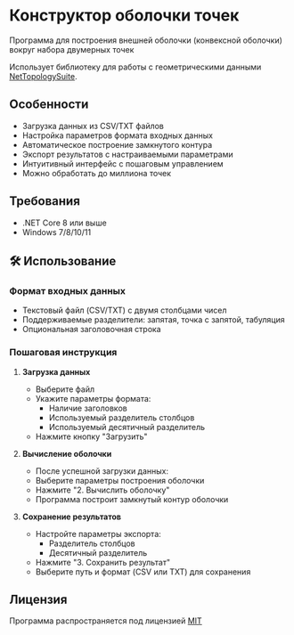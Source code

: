 ﻿# **Конструктор оболочки точек**

Программа для построения внешней оболочки (конвексной оболочки) вокруг набора двумерных точек

Использует библиотеку для работы с геометрическими данными [NetTopologySuite](https://github.com/NetTopologySuite/NetTopologySuite).

## Особенности

- Загрузка данных из CSV/TXT файлов
- Настройка параметров формата входных данных
- Автоматическое построение замкнутого контура
- Экспорт результатов с настраиваемыми параметрами
- Интуитивный интерфейс с пошаговым управлением
- Можно обработать до миллиона точек

## Требования

- .NET Core 8 или выше
- Windows 7/8/10/11

## 🛠 Использование
### Формат входных данных
- Текстовый файл (CSV/TXT) с двумя столбцами чисел
- Поддерживаемые разделители: запятая, точка с запятой, табуляция
- Опциональная заголовочная строка

### Пошаговая инструкция
1. **Загрузка данных**
   - Выберите файл
   - Укажите параметры формата:
     - Наличие заголовков
     - Используемый разделитель столбцов
     - Используемый десятичный разделитель
   - Нажмите кнопку "Загрузить"

2. **Вычисление оболочки**
   - После успешной загрузки данных:
   - Выберите параметры построения оболочки
   - Нажмите "2. Вычислить оболочку"
   - Программа построит замкнутый контур оболочки

3. **Сохранение результатов**
   - Настройте параметры экспорта:
     - Разделитель столбцов
     - Десятичный разделитель
   - Нажмите "3. Сохранить результат"
   - Выберите путь и формат (CSV или TXT) для сохранения

## Лицензия

Программа распространяется под лицензией [MIT](LICENSE.txt)
